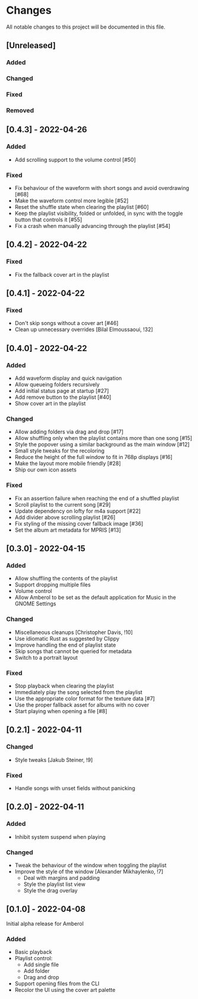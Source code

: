 # Changes

All notable changes to this project will be documented in this file.

## [Unreleased]

### Added

### Changed

### Fixed

### Removed

## [0.4.3] - 2022-04-26

### Added

- Add scrolling support to the volume control [#50]

### Fixed

- Fix behaviour of the waveform with short songs and avoid overdrawing [#68]
- Make the waveform control more legible [#52]
- Reset the shuffle state when clearing the playlist [#60]
- Keep the playlist visibility, folded or unfolded, in sync with the
  toggle button that controls it [#55]
- Fix a crash when manually advancing through the playlist [#54]

## [0.4.2] - 2022-04-22

### Fixed

- Fix the fallback cover art in the playlist

## [0.4.1] - 2022-04-22

### Fixed

- Don't skip songs without a cover art [#46]
- Clean up unnecessary overrides [Bilal Elmoussaoui, !32]

## [0.4.0] - 2022-04-22

### Added

- Add waveform display and quick navigation
- Allow queueing folders recursively
- Add initial status page at startup [#27]
- Add remove button to the playlist [#40]
- Show cover art in the playlist

### Changed

- Allow adding folders via drag and drop [#17]
- Allow shuffling only when the playlist contains more than one song [#15]
- Style the popover using a similar background as the main window [#12]
- Small style tweaks for the recoloring
- Reduce the height of the full window to fit in 768p displays [#16]
- Make the layout more mobile friendly [#28]
- Ship our own icon assets

### Fixed

- Fix an assertion failure when reaching the end of a shuffled playlist
- Scroll playlist to the current song [#29]
- Update dependency on lofty for m4a support [#22]
- Add divider above scrolling playlist [#26]
- Fix styling of the missing cover fallback image [#36]
- Set the album art metadata for MPRIS [#13]

## [0.3.0] - 2022-04-15

### Added

- Allow shuffling the contents of the playlist
- Support dropping multiple files
- Volume control
- Allow Amberol to be set as the default application for Music in
  the GNOME Settings

### Changed

- Miscellaneous cleanups [Christopher Davis, !10]
- Use idiomatic Rust as suggested by Clippy
- Improve handling the end of playlist state
- Skip songs that cannot be queried for metadata
- Switch to a portrait layout

### Fixed

- Stop playback when clearing the playlist
- Immediately play the song selected from the playlist
- Use the appropriate color format for the texture data [#7]
- Use the proper fallback asset for albums with no cover
- Start playing when opening a file [#8]

## [0.2.1] - 2022-04-11

### Changed

- Style tweaks [Jakub Steiner, !9]

### Fixed

- Handle songs with unset fields without panicking

## [0.2.0] - 2022-04-11

### Added

- Inhibit system suspend when playing

### Changed

- Tweak the behaviour of the window when toggling the playlist
- Improve the style of the window [Alexander Mikhaylenko, !7]
  - Deal with margins and padding
  - Style the playlist list view
  - Style the drag overlay

## [0.1.0] - 2022-04-08

Initial alpha release for Amberol

### Added

- Basic playback
- Playlist control:
  - Add single file
  - Add folder
  - Drag and drop
- Support opening files from the CLI
- Recolor the UI using the cover art palette
